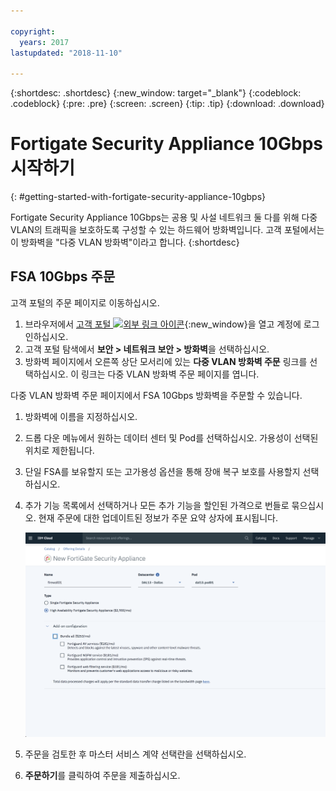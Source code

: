 ```yaml
---

copyright:
  years: 2017
lastupdated: "2018-11-10"

---
```


{:shortdesc: .shortdesc}
{:new_window: target="_blank"}
{:codeblock: .codeblock}
{:pre: .pre}
{:screen: .screen}
{:tip: .tip}
{:download: .download}

# Fortigate Security Appliance 10Gbps 시작하기
{: #getting-started-with-fortigate-security-appliance-10gbps}

Fortigate Security Appliance 10Gbps는 공용 및 사설 네트워크 둘 다를 위해 다중 VLAN의 트래픽을 보호하도록 구성할 수 있는 하드웨어 방화벽입니다. 고객 포털에서는 이 방화벽을 "다중 VLAN 방화벽"이라고 합니다.
{:shortdesc}

## FSA 10Gbps 주문

고객 포털의 주문 페이지로 이동하십시오.

1. 브라우저에서 [고객 포털 ![외부 링크 아이콘](../../icons/launch-glyph.svg "외부 링크 아이콘")](https://control.softlayer.com/){:new_window}을 열고 계정에 로그인하십시오.
2. 고객 포털 탐색에서 **보안 > 네트워크 보안 > 방화벽**을 선택하십시오.
3. 방화벽 페이지에서 오른쪽 상단 모서리에 있는 **다중 VLAN 방화벽 주문** 링크를 선택하십시오. 이 링크는 다중 VLAN 방화벽 주문 페이지를 엽니다.

다중 VLAN 방화벽 주문 페이지에서 FSA 10Gbps 방화벽을 주문할 수 있습니다.

1. 방화벽에 이름을 지정하십시오.
2. 드롭 다운 메뉴에서 원하는 데이터 센터 및 Pod를 선택하십시오. 가용성이 선택된 위치로 제한됩니다.
3. 단일 FSA를 보유할지 또는 고가용성 옵션을 통해 장애 복구 보호를 사용할지 선택하십시오.
4. 추가 기능 목록에서 선택하거나 모든 추가 기능을 할인된 가격으로 번들로 묶으십시오. 현재 주문에 대한 업데이트된 정보가 주문 요약 상자에 표시됩니다.

	<img src="images/ordering.png" alt="그림" style="width: 600px;"/>

5. 주문을 검토한 후 마스터 서비스 계약 선택란을 선택하십시오.
6. **주문하기**를 클릭하여 주문을 제출하십시오.
